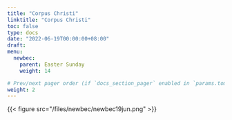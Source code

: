 ```yaml
---
title: "Corpus Christi"
linktitle: "Corpus Christi"
toc: false
type: docs
date: "2022-06-19T00:00:00+08:00"
draft:
menu:
  newbec:
    parent: Easter Sunday
    weight: 14

# Prev/next pager order (if `docs_section_pager` enabled in `params.toml`)
weight: 2
---
```


{{< figure src="/files/newbec/newbec19jun.png" >}}
